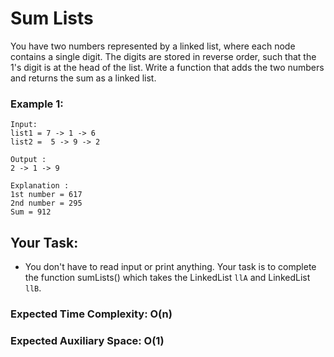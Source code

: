 # Sum Lists

You have two numbers represented by a linked list, where each node contains a single digit. The digits are stored in reverse order, such that the 1's digit is at the head of the list. Write a function that adds the two numbers and returns the sum as a linked list.

### Example 1:

    Input:
    list1 = 7 -> 1 -> 6
    list2 =  5 -> 9 -> 2
    
    Output : 
    2 -> 1 -> 9

    Explanation :
    1st number = 617
    2nd number = 295
    Sum = 912

## Your Task:
- You don't have to read input or print anything. Your task is to complete the function sumLists() which takes the LinkedList `llA` and LinkedList `llB`.

### Expected Time Complexity: O(n)
### Expected Auxiliary Space: O(1)